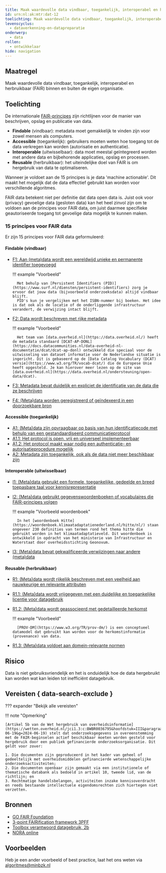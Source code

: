 ```yaml
---
title: Maak waardevolle data vindbaar, toegankelijk, interoperabel en herbruikbaar (FAIR) binnen en buiten de eigen organisatie
id: urn:nl:ak:mtr:dat-12
toelichting: Maak waardevolle data vindbaar, toegankelijk, interoperabel en herbruikbaar (FAIR) binnen en buiten de eigen organisatie.
levenscyclus:
  - dataverkenning-en-datapreparatie
onderwerp:
  - data
rollen:
  - ontwikkelaar
hide: navigation
---
```


<!-- tags -->

## Maatregel

Maak waardevolle data vindbaar, toegankelijk, interoperabel en herbruikbaar (FAIR) binnen en buiten de eigen organisatie.

## Toelichting

De internationale [FAIR-principes](https://www.gofair.foundation/) zijn richtlijnen voor de manier van beschrijven, opslag en publicatie van data.

- **Findable** (vindbaar): metadata moet gemakkelijk te vinden zijn voor zowel mensen als computers.
- **Accessible** (toegankelijk): gebruikers moeten weten hoe toegang tot de data verkregen kan worden (autorisatie en authenticatie).
- **Interoperable** (uitwisselbaar): data moet meestal geïntegreerd worden met andere data en bijbehorende applicaties, opslag en processen.
- **Reusable** (herbruikbaar): het uiteindelijke doel van FAIR is om hergebruik van data te optimaliseren.

Wanneer je voldoet aan de 15 principes is je data 'machine actionable'. Dit maakt het mogelijk dat de data effectief gebruikt kan worden voor verschillende algoritmes.

FAIR data betekent niet per definitie dat data open data is. Juist ook voor (privacy) gevoelige data (gesloten data) kan het heel zinvol zijn om te voldoen aan de principes voor FAIR data, om juist daarmee specifieke geautoriseerde toegang tot gevoelige data mogelijk te kunnen maken.

### 15 principes voor FAIR data

Er zijn 15 principes voor FAIR data geformuleerd:

#### Findable (vindbaar)
- [F1: Aan (meta)data wordt een wereldwijd unieke en permanente identifier toegevoegd](https://www.gofair.foundation/f1)

    !!! example "Voorbeeld"

        Met behulp van [Persistent Identifiers (PID)](https://www.surf.nl/diensten/persistent-identifiers) zorg je ervoor dat jouw data (bijvoorbeeld onderzoeksdata) altijd vindbaar blijft.
        PID's kun je vergelijken met het ISBN-nummer bij boeken. Het idee is dat ook als de locatie of de onderliggende infrastructuur verandert, de verwijzing intact blijft.

- [F2: Data wordt beschreven met rijke metadata](https://www.gofair.foundation/f2)

    !!! example "Voorbeeld"

        Het team van [data.overheid.nl](https://data.overheid.nl/) heeft de metadata standaard [DCAT-AP-DONL](https://docs.datacommunities.nl/data-overheid-nl-documentatie/dcat/dcat-ap-donl) ontwikkeld die speciaal voor de uitwisseling van dataset informatie voor de Nederlandse situatie is ingericht. Dit is gebaseerd op de [Data Catalog Vocabulary (DCAT) versie](https://www.w3.org/TR/vocab-dcat/) die de Europese Unie heeft opgesteld. Je kan hierover meer lezen op de site van [data.overheid.nl](https://data.overheid.nl/ondersteuning/open-data/dcat).

- [F3: Metadata bevat duidelijk en expliciet de identificatie van de data die ze beschrijven](https://www.gofair.foundation/f3)
- [F4: (Meta)data worden geregistreerd of geïndexeerd in een doorzoekbare bron](https://www.gofair.foundation/f4)

#### Accessible (toegankelijk)
- [A1: (Meta)data zijn opvraagbaar op basis van hun identificatiecode met behulp van een gestandaardiseerd communicatieprotocol](https://www.gofair.foundation/a1)
- [A1.1: Het protocol is open, vrij en universeel implementeerbaar](https://www.gofair.foundation/a1-1)
- [A1.2: Het protocol maakt waar nodig een authenticatie- en autorisatieprocedure mogelijk](https://www.gofair.foundation/a1-2)
- [A2: Metadata zijn toegankelijk, ook als de data niet meer beschikbaar zijn](https://www.gofair.foundation/a2)

#### Interoperable (uitwisselbaar)
- [I1: (Meta)data gebruikt een formele, toegankelijke, gedeelde en breed toepasbare taal voor kennisrepresentatie](https://www.gofair.foundation/i1)
- [I2: (Meta)data gebruikt gegevenswoordenboeken of vocabulaires die FAIR-principes volgen](https://www.gofair.foundation/i2)

    !!! example "Voorbeeld woordenboek"

        In het [woordenboek Hitte](https://woordenboek.klimaatadaptatienederland.nl/hitte/nl/) staan ongeveer 230 definities van termen rond het thema hitte die gebruikt worden in het klimaatadaptatieveld. Dit woordenboek is ontwikkeld in opdracht van het ministerie van Infrastructuur en Waterstaat door overheidsstichting Geonovum.

- [I3: (Meta)data bevat gekwalificeerde verwijzingen naar andere (meta)data](https://www.gofair.foundation/i3)

#### Reusable (herbruikbaar)
- [R1: (Meta)data wordt rijkelijk beschreven met een veelheid aan nauwkeurige en relevante attributen](https://www.gofair.foundation/r1)
- [R1.1: (Meta)data wordt vrijgegeven met een duidelijke en toegankelijke licentie voor datagebruik](https://www.gofair.foundation/r1-1)
- [R1.2: (Meta)data wordt geassocieerd met gedetailleerde herkomst](https://www.gofair.foundation/r1-1)

    !!! example "Voorbeeld"

        [PROV-DM](https://www.w3.org/TR/prov-dm/) is een conceptueel datamodel dat gebruikt kan worden voor de herkomstinformatie (provenance) van data.

- [R1.3: (Meta)data voldoet aan domein-relevante normen](https://www.gofair.foundation/r1-3)

## Risico
Data is niet gebruiksvriendelijk en het is onduidelijk hoe de data hergebruikt kan worden wat kan leiden tot inefficiënt datagebruik.

## Vereisten { data-search-exclude }
??? expander "Bekijk alle vereisten"
    <!-- list_vereisten_on_maatregelen_page -->

!!! note "Opmerking"

    [Artikel 5b van de Wet hergebruik van overheidsinformatie](https://wetten.overheid.nl/jci1.3:c:BWBR0036795&hoofdstuk=III&paragraaf=3.1&artikel=5b&z=2024-06-19&g=2024-06-19) stelt dat onderzoeksgegevens in overeenstemming met de FAIR-beginselen actief beschikbaar moeten worden gesteld voor hergebruik door een publiek gefinancierde onderzoeksorganisatie. Dit geldt voor zover:

    1. Die documenten zijn geproduceerd in het kader van geheel of gedeeltelijk met overheidsmiddelen gefinancierde wetenschappelijke onderzoeksactiviteiten;
    2. Die documenten openbaar zijn gemaakt via een institutionele of thematische databank als bedoeld in artikel 10, tweede lid, van de richtlijn; en
    3. Rechtmatige handelsbelangen, activiteiten inzake kennisoverdracht en reeds bestaande intellectuele eigendomsrechten zich hiertegen niet verzetten.

## Bronnen

- [GO FAIR Foundation](https://www.gofair.foundation/interpretation)
- [3-point FAIRification framework 3PFF](https://www.go-fair.org/how-to-go-fair/)
- [Toolbox verantwoord datagebruik, 2b](https://realisatieibds.nl/page/view/ff607c02-9f09-440a-a0e7-9bbb6c7ceb09/3-data-verzamelen)
- [NORA online](https://www.noraonline.nl/wiki/FAIR-principes)

## Voorbeelden
Heb je een ander voorbeeld of best practice, laat het ons weten via [algoritmes@minbzk.nl](mailto:algoritmes@minbzk.nl)

